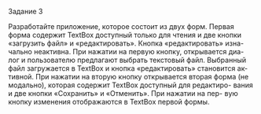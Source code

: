 Задание 3

Разработайте приложение, которое состоит из двух форм. Первая
форма содержит TextBox доступный только для чтения и две кнопки
«загрузить файл» и «редактировать». Кнопка «редактировать» изна-
чально неактивна. При нажатии на первую кнопку, открывается диа-
лог и пользователю предлагают выбрать текстовый файл. Выбранный
файл загружается в TextBox и кнопка «редактировать» становится ак-
тивной. При нажатии на вторую кнопку открывается вторая форма
(не модально), которая содержит TextBox доступный для редактиро-
вания и две кнопки «Сохранить» и «Отменить». При нажатии на пер-
вую кнопку изменения отображаются в TextBox первой формы.
